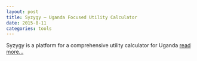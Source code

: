 ```yaml
---
layout: post
title: Syzygy – Uganda Focused Utility Calculator 
date: 2015-8-11
categories: tools
---
```

Syzygy is a platform for a comprehensive utility calculator for Uganda <a href="http://ssmusoke.com/2015/08/11/launching-syzygy-uganda-focused-utility-calculator/" target="_blank">read more...</a>